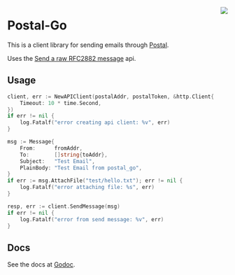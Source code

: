 <a href="https://zerodha.tech"><img src="https://zerodha.tech/static/images/github-badge.svg" align="right" /></a>

# Postal-Go

This is a client library for sending emails through [Postal](https://github.com/postalserver/postal).

Uses the [Send a raw RFC2882 message](http://apiv1.postalserver.io/controllers/send/raw) api.

## Usage

```go
client, err := NewAPIClient(postalAddr, postalToken, &http.Client{
	Timeout: 10 * time.Second,
})
if err != nil {
	log.Fatalf("error creating api client: %v", err)
}

msg := Message{
	From:      fromAddr,
	To:        []string{toAddr},
	Subject:   "Test Email",
	PlainBody: "Test Email from postal_go",
}
if err := msg.AttachFile("test/hello.txt"); err != nil {
	log.Fatalf("error attaching file: %s", err)
}

resp, err := client.SendMessage(msg)
if err != nil {
	log.Fatalf("error from send message: %v", err)
}
```

## Docs

See the docs at [Godoc](https://pkg.go.dev/github.com/iamd3vil/postal_go).
